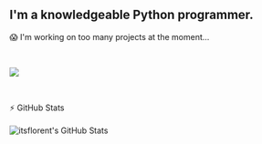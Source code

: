 ## I'm a knowledgeable Python programmer.

😱 I'm working on too many projects at the moment...


<br>

[![](https://discord.c99.nl/widget/theme-4/530110948984356867.png)](https://discord.gg/pycord)

<br>


:zap: GitHub Stats
<br><br>
<img align="left" alt="itsflorent's GitHub Stats" src="https://github-readme-stats.vercel.app/api?username=itsflorent&count_private=true&show_icons=true&theme=dark" />


